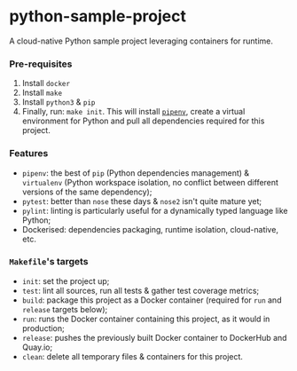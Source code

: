 # python-sample-project
A cloud-native Python sample project leveraging containers for runtime.

### Pre-requisites

1. Install `docker`
2. Install `make`
3. Install `python3` & `pip`
4. Finally, run: `make init`. This will install [`pipenv`](http://docs.pipenv.org/en/latest/), create a virtual environment for Python and pull all dependencies required for this project.


### Features

  - `pipenv`: the best of `pip` (Python dependencies management) & `virtualenv` (Python workspace isolation, no conflict between different versions of the same dependency);
  - `pytest`: better than `nose` these days & `nose2` isn't quite mature yet;
  - `pylint`: linting is particularly useful for a dynamically typed language like Python;
  - Dockerised: dependencies packaging, runtime isolation, cloud-native, etc.


### `Makefile`'s targets

- `init`: set the project up;
- `test`: lint all sources, run all tests & gather test coverage metrics;
- `build`: package this project as a Docker container (required for `run` and `release` targets below);
- `run`: runs the Docker container containing this project, as it would in production;
- `release`: pushes the previously built Docker container to DockerHub and Quay.io;
- `clean`: delete all temporary files & containers for this project.
